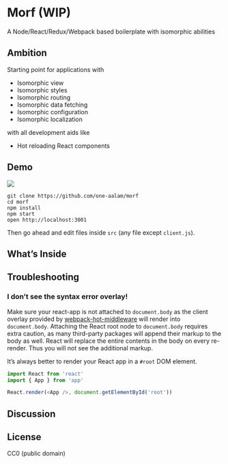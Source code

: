Morf (WIP)
=====================

A Node/React/Redux/Webpack based boilerplate with isomorphic abilities

## Ambition

Starting point for applications with
* Isomorphic view
* Isomorphic styles
* Isomorphic routing
* Isomorphic data fetching
* Isomorphic configuration
* Isomorphic localization

with all development aids like

* Hot reloading React components

## Demo

![](http://i.imgur.com/AhGY28T.gif)

```
git clone https://github.com/one-aalam/morf
cd morf
npm install
npm start
open http://localhost:3001
```

Then go ahead and edit files inside `src` (any file except `client.js`).

## What’s Inside



## Troubleshooting

### I don’t see the syntax error overlay!

Make sure your react-app is not attached to `document.body` as the client overlay provided by [webpack-hot-middleware](https://github.com/glenjamin/webpack-hot-middleware) will render into `document.body`.
Attaching the React root node to `document.body` requires extra caution, as many third-party packages will append their markup to the body as well. React will replace the entire contents in the body on every re-render. Thus you will not see the additional markup.

It’s always better to render your React app in a `#root` DOM element.

```js
import React from 'react'
import { App } from 'app'

React.render(<App />, document.getElementById('root'))
```

## Discussion


## License

CC0 (public domain)
